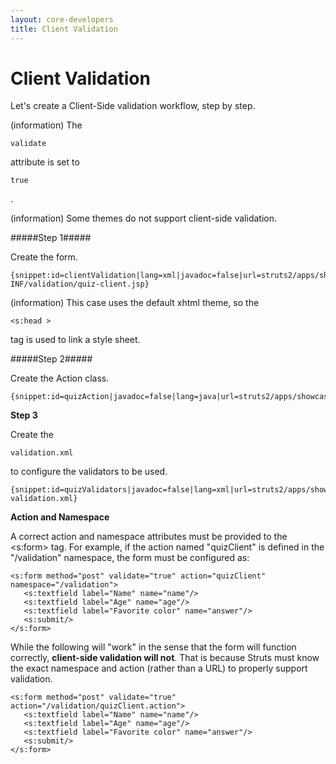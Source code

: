 ```yaml
---
layout: core-developers
title: Client Validation
---
```


# Client Validation

Let's create a Client\-Side validation workflow, step by step\.

(information) The 

~~~~~~~
validate
~~~~~~~
 attribute is set to 

~~~~~~~
true
~~~~~~~
\.

(information) Some themes do not support client\-side validation\.

#####Step 1#####

Create the form\.

~~~~~~~
{snippet:id=clientValidation|lang=xml|javadoc=false|url=struts2/apps/showcase/src/main/webapp/WEB-INF/validation/quiz-client.jsp}
~~~~~~~
(information) This case uses the default xhtml theme, so the 

~~~~~~~
<s:head >
~~~~~~~
 tag is used to link a style sheet\.

#####Step 2#####

Create the Action class\.

~~~~~~~
{snippet:id=quizAction|javadoc=false|lang=java|url=struts2/apps/showcase/src/main/java/org/apache/struts2/showcase/validation/QuizAction.java}
~~~~~~~

__Step 3__

Create the 

~~~~~~~
validation.xml
~~~~~~~
 to configure the validators to be used\.

~~~~~~~
{snippet:id=quizValidators|javadoc=false|lang=xml|url=struts2/apps/showcase/src/main/resources/org/apache/struts2/showcase/validation/QuizAction-validation.xml}
~~~~~~~

__Action and Namespace__

A correct action and namespace attributes must be provided to the \<s:form\> tag\. For example, if the action named "quizClient" is defined in the "/validation" namespace, the form must be configured as:


~~~~~~~
<s:form method="post" validate="true" action="quizClient" namespace="/validation">
   <s:textfield label="Name" name="name"/>
   <s:textfield label="Age" name="age"/>
   <s:textfield label="Favorite color" name="answer"/>
   <s:submit/>
</s:form> 

~~~~~~~

While the following will "work" in the sense that the form will function correctly, **client\-side validation will not**\. That is because Struts must know the exact namespace and action (rather than a URL) to properly support validation\.


~~~~~~~
<s:form method="post" validate="true" action="/validation/quizClient.action">
   <s:textfield label="Name" name="name"/>
   <s:textfield label="Age" name="age"/>
   <s:textfield label="Favorite color" name="answer"/>
   <s:submit/>
</s:form> 

~~~~~~~